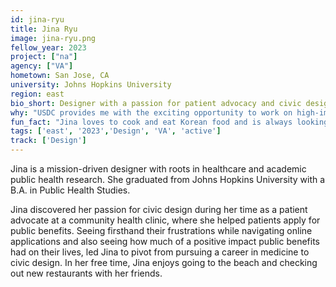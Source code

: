 ```yaml
---
id: jina-ryu
title: Jina Ryu
image: jina-ryu.png
fellow_year: 2023
project: ["na"]
agency: ["VA"]
hometown: San Jose, CA 
university: Johns Hopkins University
region: east
bio_short: Designer with a passion for patient advocacy and civic design
why: "USDC provides me with the exciting opportunity to work on high-impact projects that will help millions of people while joining a supportive community of like-minded peers and mentors."
fun_fact: "Jina loves to cook and eat Korean food and is always looking for new recipes to try out!"
tags: ['east', '2023','Design', 'VA', 'active']
track: ['Design']
---
```


Jina is a mission-driven designer with roots in healthcare and academic public health research. She graduated from Johns Hopkins University with a B.A. in Public Health Studies. 

Jina discovered her passion for civic design during her time as a patient advocate at a community health clinic, where she helped patients apply for public benefits. Seeing firsthand their frustrations while navigating online applications and also seeing how much of a positive impact public benefits had on their lives, led Jina to pivot from pursuing a career in medicine to civic design. In her free time, Jina enjoys going to the beach and checking out new restaurants with her friends.
